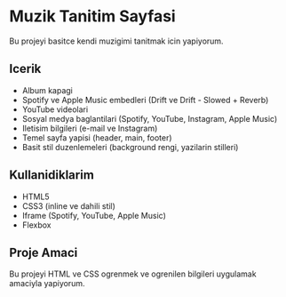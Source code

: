 # Muzik Tanitim Sayfasi

Bu projeyi basitce kendi muzigimi tanitmak icin yapiyorum.

## Icerik

- Album kapagi
- Spotify ve Apple Music embedleri (Drift ve Drift - Slowed + Reverb)
- YouTube videolari
- Sosyal medya baglantilari (Spotify, YouTube, Instagram, Apple Music)
- Iletisim bilgileri (e-mail ve Instagram)
- Temel sayfa yapisi (header, main, footer)
- Basit stil duzenlemeleri (background rengi, yazilarin stilleri)

## Kullanidiklarim

- HTML5
- CSS3 (inline ve dahili stil)
- Iframe (Spotify, YouTube, Apple Music)
- Flexbox

## Proje Amaci

Bu projeyi HTML ve CSS ogrenmek ve ogrenilen bilgileri uygulamak amaciyla yapiyorum.

